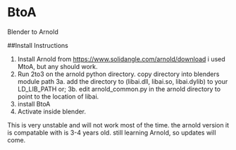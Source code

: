 # BtoA
Blender to Arnold


##Install Instructions

  1. Install Arnold from https://www.solidangle.com/arnold/download i used MtoA, but any should work.
  2. Run 2to3 on the arnold python directory. copy directory into blenders module path
  3a. add the directory to (libai.dll, libai.so, libai.dylib) to your LD_LIB_PATH or;
  3b. edit arnold_common.py in the arnold directory to point to the location of libai.
  4. install BtoA
  5. Activate inside blender.
  
This is very unstable and will not work most of the time. the arnold version it is compatable with is 3-4 years old.
still learning Arnold, so updates will come.
  
  
